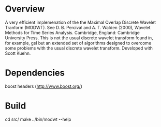 
Overview
=========
A very efficient implemenation of the the Maximal Overlap Discrete Wavelet Tranform (MODWT).  See D. B. Percival and A. T. Walden (2000), Wavelet Methods for Time Series Analysis. Cambridge, England: Cambridge University Press.  This is not the usual discrete wavelet transform found in, for example, gsl but an extended set of algorithms designed to overcome some problems with the usual discrete wavelet transform.  Developed with Scott Kuehn.

Dependencies
=============
boost headers (http://www.boost.org/)

Build
======
cd src/
make
../bin/modwt --help
